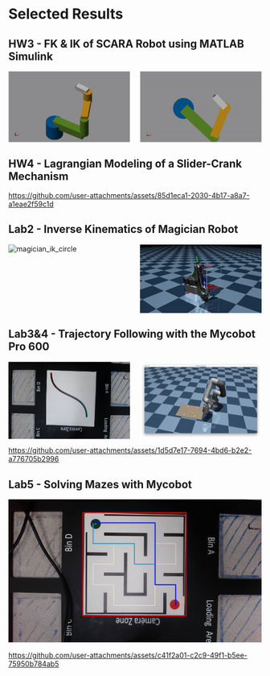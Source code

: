 # Selected Results

## HW3 - FK & IK of SCARA Robot using MATLAB Simulink

<div style="display: flex; justify-content: space-between;">
    <img src="./hw3/media/scara_ik.gif" width="48%" alt="scara_ik"/>
    <img src="./hw3/media/scara_ik_top.gif" width="48%" alt="scara_ik_top"/>
</div>

## HW4 - Lagrangian Modeling of a Slider-Crank Mechanism

https://github.com/user-attachments/assets/85d1eca1-2030-4b17-a8a7-a1eae2f59c1d

## Lab2 - Inverse Kinematics of Magician Robot

<div style="display: flex; justify-content: space-between;">
    <img src="./lab2/media/magician_ik_circle.gif" width="48%" alt="magician_ik_circle"/>
    <img src="./lab2/media/magician_ik_square.gif" width="48%" alt="magician_ik_square"/>
</div>

## Lab3&4 - Trajectory Following with the Mycobot Pro 600

<div style="display: flex; justify-content: space-between;">
    <img src="./lab3&4/media/img_04_10_15_11_noted.jpg" width="48%" alt="curve detection"/>
    <img src="./lab3&4/media/mujoco.png" width="48%" alt="digital twin"/>
</div>

https://github.com/user-attachments/assets/1d5d7e17-7694-4bd6-b2e2-a776705b2996

## Lab5 - Solving Mazes with Mycobot

![](lab5/media/img_04_17_15_35_noted.jpg)

https://github.com/user-attachments/assets/c41f2a01-c2c9-49f1-b5ee-75950b784ab5
